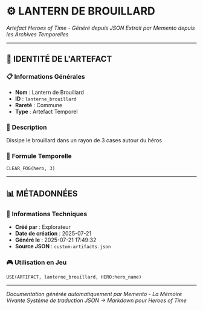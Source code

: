 # ⚙️ **LANTERN DE BROUILLARD**
*Artefact Heroes of Time - Généré depuis JSON*
*Extrait par Memento depuis les Archives Temporelles*

---

## 🌟 **IDENTITÉ DE L'ARTEFACT**

### 📋 **Informations Générales**
- **Nom** : Lantern de Brouillard
- **ID** : `lanterne_brouillard`
- **Rareté** : Commune
- **Type** : Artefact Temporel

### 📖 **Description**
Dissipe le brouillard dans un rayon de 3 cases autour du héros


### 🔮 **Formule Temporelle**
```hots
CLEAR_FOG(hero, 3)
```

---

## 📊 **MÉTADONNÉES**

### 🔧 **Informations Techniques**
- **Créé par** : Explorateur
- **Date de création** : 2025-07-21
- **Généré le** : 2025-07-21 17:49:32
- **Source JSON** : `custom-artifacts.json`

### 🎮 **Utilisation en Jeu**
```hots
USE(ARTIFACT, lanterne_brouillard, HERO:hero_name)
```

---

*Documentation générée automatiquement par Memento - La Mémoire Vivante*
*Système de traduction JSON → Markdown pour Heroes of Time*
